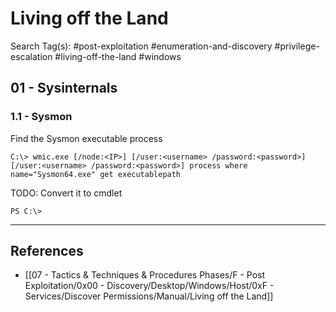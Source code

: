 # Living off the Land

Search Tag(s): #post-exploitation #enumeration-and-discovery #privilege-escalation #living-off-the-land #windows

## 01 - Sysinternals

### 1.1 - Sysmon

Find the Sysmon executable process

```
C:\> wmic.exe [/node:<IP>] [/user:<username> /password:<password>] [/user:<username> /password:<password>] process where name="Sysmon64.exe" get executablepath
```

TODO: Convert it to cmdlet

```
PS C:\>
```

---
## References

- [[07 - Tactics & Techniques & Procedures Phases/F - Post Exploitation/0x00 - Discovery/Desktop/Windows/Host/0xF - Services/Discover Permissions/Manual/Living off the Land]]